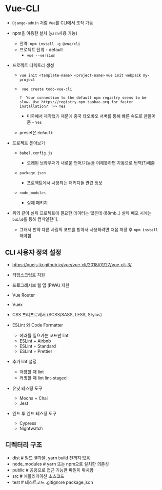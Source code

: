 # Vue-CLI

- `Django-admin` 처럼 `Vue`를 CLI에서 조작 가능 

- npm을 이용한 설치 (`yarn`사용 가능) 

  - 전역: ` npm install -g @vue/cli `
  - 프로젝트 단위  -  default 
    - `vue --version`

- 프로젝트 디렉토리 생성

  - `vue init <template-name> <project-name>`
    `vue init webpack my-project `

  - ` vue create todo-vue-cli`

    ```
    ?  Your connection to the default npm registry seems to be slow. Use https://registry.npm.taobao.org for faster installation?  >> Yes
    ```

    - 미국에서 제작했기 때문에 중국 타오바오 서버를 통해 빠른 속도로 만들어줌 - `Yes`

  - preset은 `default`

- 프로젝트 톺아보기

  - `babel.config.js`
    - 오래된 브라우저가 새로운 언어/기능을 이해못하면 자동으로 번역(?)해줌 

  - `package.json`
    - 프로젝트에서 사용되는 패키지들 관련 정보
  - `node_modules`
    - 실제 패키지

- 위와 같이 실제 프로젝트에 필요한 데이터는 많은데 (88mb..) 실제 배포 시에는 `build`를 통해 컴파일한다.

  - 그래서 만약 다른 사람의 코드를 받아서 사용하려면 처음 저장 후 `npm install`해야함 


## CLI 사용자 정의 설정
- https://vuejs-kr.github.io/vue/vue-cli/2018/01/27/vue-cli-3/


- 타입스크립트 지원
- 프로그레시브 웹 앱 (PWA) 지원
- Vue Router
- Vuex
- CSS 프리프로세서 (SCSS/SASS, LESS, Stylus)
- ESLint 와 Code Formatter
  - 에러를 일으키는 코드만 lint
  - ESLint + Airbnb
  - ESLint + Standard
  - ESLint + Prettier
- 추가 lint 설정
  - 저장할 때 lint
  - 커밋할 때 lint lint-staged
- 유닛 테스팅 도구
  - Mocha + Chai
  - Jest
- 엔드 투 엔드 테스팅 도구
  - Cypress
  - Nightwatch


## 디렉터리 구조
- dist         # 빌드 결과물, yarn build 전까지 없음
- node_modules # yarn 또는 npm으로 설치한 의존성
- public       # 공용으로 접근 가능한 파일이 위치함
- src          # 애플리케이션 소스코드
- test         # 테스트코드
.gitignore
package.json